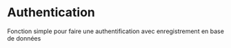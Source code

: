 # Authentication
Fonction simple pour faire une authentification avec enregistrement en base de données
